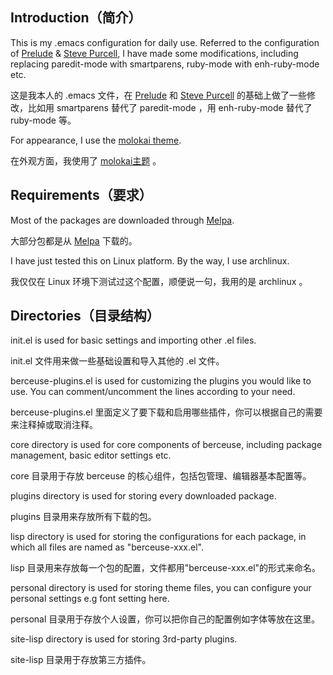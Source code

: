## Introduction（简介）

This is my .emacs configuration for daily use. Referred to the configuration of [Prelude](http://batsov.com/prelude/) & [Steve Purcell](https://github.com/purcell/emacs.d), I have made some modifications, including replacing paredit-mode with smartparens, ruby-mode with enh-ruby-mode etc. 

这是我本人的 .emacs 文件，在  [Prelude](http://batsov.com/prelude/) 和 [Steve Purcell](https://github.com/purcell/emacs.d) 的基础上做了一些修改，比如用 smartparens 替代了 paredit-mode ，用 enh-ruby-mode 替代了 ruby-mode 等。

For appearance, I use the [molokai theme](https://github.com/hbin/molokai-theme).

在外观方面，我使用了 [molokai主题](https://github.com/hbin/molokai-theme) 。

## Requirements（要求）

Most of the packages are downloaded through [Melpa](http://melpa.org/).

大部分包都是从 [Melpa](http://melpa.org/) 下载的。

I have just tested this on Linux platform. By the way, I use archlinux.

我仅仅在 Linux 环境下测试过这个配置，顺便说一句，我用的是 archlinux 。

## Directories（目录结构）

init.el is used for basic settings and importing other .el files.

init.el 文件用来做一些基础设置和导入其他的 .el 文件。

berceuse-plugins.el is used for customizing the plugins you would like to use. You can comment/uncomment the lines according to your need.

berceuse-plugins.el 里面定义了要下载和启用哪些插件，你可以根据自己的需要来注释掉或取消注释。

core directory is used for core components of berceuse, including package management, basic editor settings etc.

core 目录用于存放 berceuse 的核心组件，包括包管理、编辑器基本配置等。

plugins directory is used for storing every downloaded package. 

plugins 目录用来存放所有下载的包。

lisp directory is used for storing the configurations for each package, in which all files are named as "berceuse-xxx.el".

lisp 目录用来存放每一个包的配置，文件都用"berceuse-xxx.el"的形式来命名。

personal directory is used for storing theme files, you can configure your personal settings e.g font setting here.

personal 目录用于存放个人设置，你可以把你自己的配置例如字体等放在这里。

site-lisp directory is used for storing 3rd-party plugins.

site-lisp 目录用于存放第三方插件。


